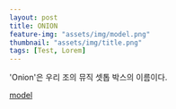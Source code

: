 ```yaml
---
layout: post
title: ONION
feature-img: "assets/img/model.png"
thumbnail: "assets/img/title.png"
tags: [Test, Lorem]
---
```


'Onion'은 우리 조의 뮤직 셋톱 박스의 이름이다. 

[model](Lee-Su-Jin.github.io/assets/img/model.png)
